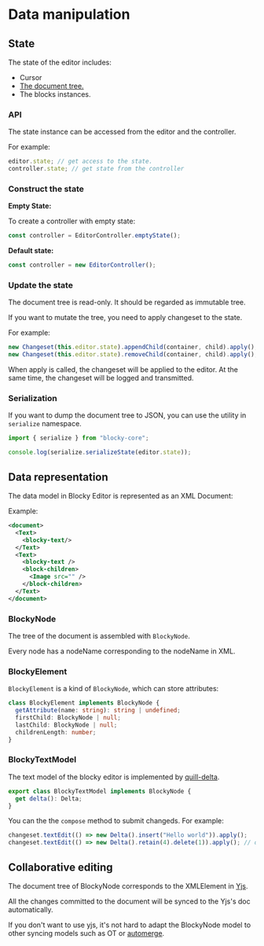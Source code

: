 # Data manipulation

## State

The state of the editor includes:

- Cursor
- [The document tree.](#data-representation)
- The blocks instances.

### API

The state instance can be accessed from the editor and the controller.

For example:

```typescript
editor.state; // get access to the state.
controller.state; // get state from the controller
```

### Construct the state

**Empty State:**

To create a controller with empty state:

```typescript
const controller = EditorController.emptyState();
```

**Default state:**

```typescript
const controller = new EditorController();
```

### Update the state

The document tree is read-only. It should be regarded as immutable tree.

If you want to mutate the tree, you need to apply changeset
to the state.

For example:

```typescript
new Changeset(this.editor.state).appendChild(container, child).apply(); // append child
new Changeset(this.editor.state).removeChild(container, child).apply(); // remove child
```

When apply is called, the changeset will be applied to the editor.
At the same time, the changeset will be logged and transmitted.

### Serialization

If you want to dump the document tree to JSON, you can use the utility in `serialize` namespace.

```typescript
import { serialize } from "blocky-core";

console.log(serialize.serializeState(editor.state));
```

## Data representation

The data model in Blocky Editor is represented as an XML Document:

Example:

```xml
<document>
  <Text>
    <blocky-text/>
  </Text>
  <Text>
    <blocky-text />
    <block-children>
      <Image src="" />
    </block-children>
  </Text>
</document>
```

### BlockyNode

The tree of the document is assembled with `BlockyNode`.

Every node has a nodeName corresponding to the nodeName in XML.

### BlockyElement

`BlockyElement` is a kind of `BlockyNode`,
which can store attributes:

```typescript
class BlockyElement implements BlockyNode {
  getAttribute(name: string): string | undefined;
  firstChild: BlockyNode | null;
  lastChild: BlockyNode | null;
  childrenLength: number;
}
```

### BlockyTextModel

The text model of the blocky editor is implemented by [quill-delta](https://github.com/quilljs/delta).

```typescript
export class BlockyTextModel implements BlockyNode {
  get delta(): Delta;
}
```

You can the the `compose` method to submit changeds. For example:

```typescript
changeset.textEdit(() => new Delta().insert("Hello world")).apply();
changeset.textEdit(() => new Delta().retain(4).delete(1)).apply(); // delete 1 char at the index 4
```

## Collaborative editing

The document tree of BlockyNode corresponds to the XMLElement in [Yjs](https://github.com/yjs/yjs).

All the changes committed to the document will be synced to the Yjs's doc automatically.

If you don't want to use yjs, it's not hard to adapt the BlockyNode model to other syncing models such as OT or [automerge](https://github.com/automerge/automerge).
